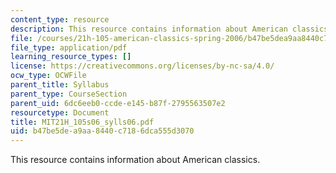 ```yaml
---
content_type: resource
description: This resource contains information about American classics.
file: /courses/21h-105-american-classics-spring-2006/b47be5dea9aa8440c7186dca555d3070_MIT21H_105s06_sylls06.pdf
file_type: application/pdf
learning_resource_types: []
license: https://creativecommons.org/licenses/by-nc-sa/4.0/
ocw_type: OCWFile
parent_title: Syllabus
parent_type: CourseSection
parent_uid: 6dc6eeb0-ccde-e145-b87f-2795563507e2
resourcetype: Document
title: MIT21H_105s06_sylls06.pdf
uid: b47be5de-a9aa-8440-c718-6dca555d3070
---
```

This resource contains information about American classics.